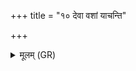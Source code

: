 +++
title = "१० देवा वशां याचन्ति"

+++
<details><summary>मूलम् (GR)</summary>

देवा वशां याचन्ति  
मुखं कृत्वा ब्रह्मणम् ।  
तेषां सर्वेषाम् अददद् +++(Bhatt. aga(⟨ da)dad)+++  
धेडं न्य् एति मानुषः ॥
</details>